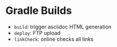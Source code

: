 # Gradle Builds

* `build`: trigger asciidoc HTML generation
* `deploy`: FTP upload 
* `linkCheck`: online checks all links